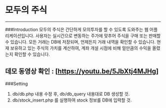# 모두의 주식
----
###Introduction
모두의 주식은 간단하게 모의투자를 할 수 있도록 도와주는 웹 어플리케이션입니다.
사용자는 실시간으로 변동하는 주가에 맞추어 주식을 구매 또는 판매할 수 있습니다.
모든 거래는 DB에 저장되며, 언제든지 거래 내역을 확인할 수 있습니다.
현재 보유하고 있는 주식의 가치를 계산하여,
계좌 개설 시점에 비해 얼만큼의 수익을 올렸는지 확인할 수 있습니다.

데모 동영상 확인 : [https://youtu.be/5JbXtj4MJHg]
----
###Setting
1. db/db.php 내용 수정 후, db/db\_query 내용대로 DB 생성할 것.
2. db/stock\_insert.php 를 실행하여 stock 정보를 DB에 입력할 것.
